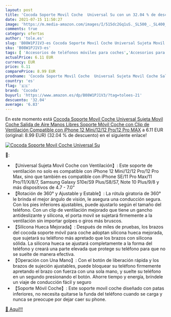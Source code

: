 ```yaml
---
layout: post
title: 'Cocoda Soporte Movil Coche  Universal Su con un 32.04 % de descuento'
date: 2021-07-15 11:50:27
image: 'https://m.media-amazon.com/images/I/515dc2Gq1uS._SL500_._SL400_.jpg'
comments: true
category: ofertas
author: 'tole.es'
slug: 'B08W1PJ1V3-es Cocoda Soporte Movil Coche Universal Sujeta Movil Coche...'
sku: 'B08W1PJ1V3-es'
tags: [ 'Accesorios de teléfonos móviles para coches','Accesorios para móviles','Comunicación móvil y accesorios','Cunas de teléfonos móviles para coches','Electrónica','cocoda','iphone', ]
actualPrice: 6.11 EUR
currency: EUR
price: 6.11
comparePrice: 8.99 EUR
prodname: 'Cocoda Soporte Movil Coche  Universal Sujeta Movil Coche Salida de Aire  Manos Libres Soporte Móvil Coche con Clip de Ventilación Compatible con iPhone 12 Mini/12/12 Pro/12 Pro MAX'
country: 'es'
flag: '🇪🇸'
brand: 'Cocoda'
buyurl: 'https://www.amazon.es/dp/B08W1PJ1V3/?tag=tolees-21'
descuento: '32.04'
average: '6.83'
---
```


En este momento está [Cocoda Soporte Movil Coche  Universal Sujeta Movil Coche Salida de Aire  Manos Libres Soporte Móvil Coche con Clip de Ventilación Compatible con iPhone 12 Mini/12/12 Pro/12 Pro MAX](https://www.amazon.es/dp/B08W1PJ1V3/?tag=tolees-21) a 6.11 EUR (original: 8.99 EUR) (32.04 %  de descuento) en el siguiente enlace!

[![Cocoda Soporte Movil Coche  Universal Su](https://m.media-amazon.com/images/I/515dc2Gq1uS._SL500_._SL400_.jpg)](https://www.amazon.es/dp/B08W1PJ1V3/?tag=tolees-21)

🔎:

- 【Universal Sujeta Movil Coche con Ventilación】: Este soporte de ventilación no solo es compatible con iPhone 12 Mini/12/12 Pro/12 Pro Max, sino que también es compatible con iPhone SE/11 Pro Max/11 Pro/11/X/8/7, Samsung Galaxy S10e/S9 Plus/S8/S7, Note 10 Plus/9/8 y más dispositivos de 4.7 - 7.0"
- 【Rotación de 360° y Ajustable y Estable】: La rótula giratoria de 360° le brinda el mejor ángulo de visión, le asegura una conducción segura. Con los pies inferiores ajustables, puede ajustarlo según el tamaño del teléfono. Con un clip de ventilación mejorado que tiene un gancho antideslizante y silicona, el porta movil se sujetará firmemente a la ventilación sin importar golpes o giros más bruscos.
- 【Silicona Hueca Mejorada】: Después de miles de pruebas, los brazos del cocoda soporte móvil para coche adoptan silicona hueca mejorada, que sujetará su teléfono más apretado que los brazos con silicona sólida. La silicona hueca se ajustará completamente a la forma del teléfono y creará una parte elevada que protege su teléfono para que no se suelte de manera efectiva.
- 【Operación con Una Mano】: Con el botón de liberación rápida y los brazos de sujeción ajustables, puede bloquear su teléfono firmemente apretando el brazo con fuerza con una sola mano, y suelte su teléfono en un segundo presionando el botón. Ahorre tiempo y energía, bríndele un viaje de conducción fácil y seguro
- 【Soporte Móvil Coche】: Este soporte movil coche diseñado con patas inferiores, no necesita quitarse la funda del teléfono cuando se carga y nunca se preocupe por dejar caer su phone.

[🛒 Aquí!!!](https://www.amazon.es/dp/B08W1PJ1V3/?tag=tolees-21)
